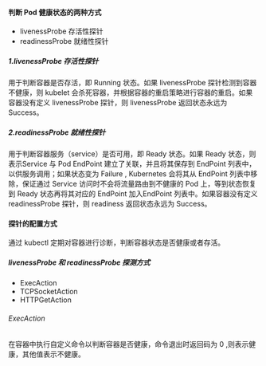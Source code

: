 #### 判断 Pod 健康状态的两种方式

- livenessProbe 存活性探针
- readinessProbe 就绪性探针

##### 1.livenessProbe 存活性探针

用于判断容器是否存活，即 Running 状态。如果 livenessProbe 探针检测到容器不健康，则 kubelet 会杀死容器，并根据容器的重启策略进行容器的重启。如果容器没有定义 livenessProbe 探针，则 livenessProbe 返回状态永远为 Success。

##### 2.readinessProbe  就绪性探针

用于判断容器服务（service）是否可用，即 Ready 状态。如果 Ready 状态，则表示Service 与 Pod EndPoint 建立了关联，并且将其保存到 EndPoint 列表中，以供服务调用；如果状态变为 Failure , Kubernetes 会将其从 EndPoint 列表中移除，保证通过 Service 访问时不会将流量路由到不健康的 Pod 上，等到状态恢复到 Ready 状态再将其对应的 EndPoint 加入EndPoint 列表中。如果容器没有定义 readinessProbe 探针，则 readiness 返回状态永远为 Success。

#### 探针的配置方式

通过 kubectl 定期对容器进行诊断，判断容器状态是否健康或者存活。

##### livenessProbe 和 readinessProbe 探测方式

- ExecAction
- TCPSocketAction
- HTTPGetAction

###### ExecAction

在容器中执行自定义命令以判断容器是否健康，命令退出时返回码为 0 ,则表示健康，其他值表示不健康。



### 

